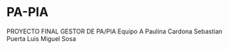 # PA-PIA
PROYECTO FINAL GESTOR DE PA/PIA
Equipo A
Paulina Cardona 
Sebastian Puerta
Luis Miguel Sosa
